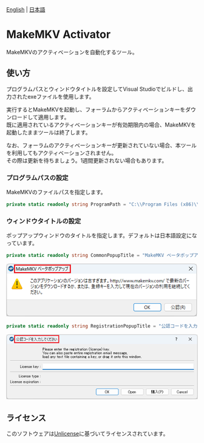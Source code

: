 [English](README.md) | [日本語](README.ja.md)

# MakeMKV Activator

MakeMKVのアクティベーションを自動化するツール。

## 使い方

プログラムパスとウィンドウタイトルを設定してVisual Studioでビルドし、出力されたexeファイルを使用します。

実行するとMakeMKVを起動し、フォーラムからアクティベーションキーをダウンロードして適用します。  
既に適用されているアクティベーションキーが有効期限内の場合、MakeMKVを起動したままツールは終了します。

なお、フォーラムのアクティベーションキーが更新されていない場合、本ツールを利用してもアクティベーションされません。  
その際は更新を待ちましょう。1週間更新されない場合もあります。

### プログラムパスの設定

MakeMKVのファイルパスを指定します。

```csharp
private static readonly string ProgramPath = "C:\\Program Files (x86)\\MakeMKV\\makemkv.exe";
```

### ウィンドウタイトルの設定

ポップアップウィンドウのタイトルを指定します。デフォルトは日本語設定になっています。

```csharp
private static readonly string CommonPopupTitle = "MakeMKV ベータポップアップ";
```

![CommonPopup](img/CommonPopup_jpn.png)

```csharp
private static readonly string RegistrationPopupTitle = "公認コードを入力してください";
```

![RegistrationPopup](img/RegistrationPopup_jpn.png)

## ライセンス

このソフトウェアは[Unlicense](LICENSE)に基づいてライセンスされています。
